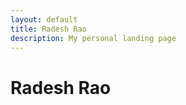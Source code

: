 ```yaml
---
layout: default
title: Radesh Rao
description: My personal landing page
---
```


Radesh Rao
==========